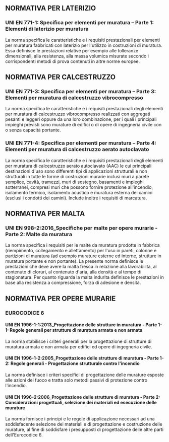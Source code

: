 ## NORMATIVA PER LATERIZIO

### UNI EN 771-1: Specifica per elementi per muratura – Parte 1: Elementi di laterizio per muratura
La norma specifica le caratteristiche e i requisiti prestazionali per elementi per muratura fabbricati con laterizio per l'utilizzo in costruzioni di muratura. Essa definisce le prestazioni relative per esempio alle tolleranze dimensionali, alla resistenza, alla massa volumica misurate secondo i corrispondenti metodi di prova contenuti in altre norme europee.

## NORMATIVA PER CALCESTRUZZO

### UNI EN 771-3: Specifica per elementi per muratura – Parte 3: Elementi per muratura di calcestruzzo vibrocompresso
La norma specifica le caratteristiche e i requisiti prestazionali degli elementi per muratura di calcestruzzo vibrocompresso realizzati con aggregati pesanti e leggeri oppure da una loro combinazione, per i quali i principali impieghi previsti sono murature di edifici o di opere di ingegneria civile con o senza capacità portante.

### UNI EN 771-4: Specifica per elementi per muratura – Parte 4: Elementi per muratura di calcestruzzo aerato autoclavato
La norma specifica le caratteristiche e i requisiti prestazionali degli elementi per muratura di calcestruzzo aerato autoclavato (AAC) le cui principali destinazioni d'uso sono differenti tipi di applicazioni strutturali e non strutturali in tutte le forme di costruzioni murarie inclusi muri a parete semplice, cavità, tramezzi, muri di sostegno, basamenti e impieghi sotterranei, compresi muri che possono fornire protezione all'incendio, isolamento termico, isolamento acustico e muratura esterna dei camini (esclusi i condotti dei camini). Include inoltre i requisiti di marcatura.

## NORMATIVA PER MALTA

### UNI EN 998-2:2016_Specifiche per malte per opere murarie - Parte 2: Malte da muratura
La norma specifica i requisiti per le malte da muratura prodotte in fabbrica (riempimento, collegamento e allettamento) per l'uso in pareti, colonne e partizioni di muratura (ad esempio murature esterne ed interne, strutture in muratura portante e non portante). La presente norma definisce le prestazioni che deve avere la malta fresca in relazione alla lavorabilità, al contenuto di cloruri, al contenuto d'aria, alla densità e al tempo di stagionatura. Per quanto riguarda la malta indurita definisce le prestazioni in base alla resistenza a compressione, forza di adesione e densità.

## NORMATIVA PER OPERE MURARIE

### EUROCODICE 6
#### UNI EN 1996-1-1:2013_Progettazione delle strutture in muratura - Parte 1-1: Regole generali per strutture di muratura armata e non armata
La norma stabilisce i criteri generali per la progettazione di strutture di muratura armata e non armata per edifici ed opere di ingegneria civile.

#### UNI EN 1996-1-2:2005_Progettazione delle strutture di muratura - Parte 1-2: Regole generali - Progettazione strutturale contro l'incendio
La norma definisce i criteri specifici di progettazione delle murature esposte alle azioni del fuoco e tratta solo metodi passivi di protezione contro l'incendio.

#### UNI EN 1996-2:2006_Progettazione delle strutture di muratura - Parte 2: Considerazioni progettuali, selezione dei materiali ed esecuzione delle murature
La norma fornisce i principi e le regole di applicazione necessari ad una soddisfacente selezione dei materiali e di progettazione e costruzione delle murature, al fine di soddisfare i presupposti di progettazione delle altre parti dell'Eurocodice 6.
